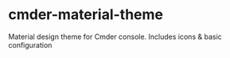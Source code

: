 # cmder-material-theme
Material design theme for Cmder console. Includes icons & basic configuration
